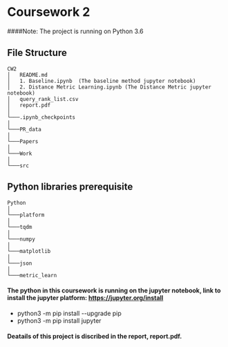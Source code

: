 # Coursework 2
####Note: The project is running on Python 3.6 

## File Structure 
```
CW2
│   README.md 
│   1. Baseline.ipynb  (The baseline method jupyter notebook)  
│   2. Distance Metric Learning.ipynb (The Distance Metric jupyter notebook)
│   query_rank_list.csv
│   report.pdf
│
└───.ipynb_checkpoints
│   
└───PR_data
│ 
└───Papers
│ 
└───Work
│ 
└───src
```
## Python libraries prerequisite
```
Python
│
└───platform
│   
└───tqdm
│ 
└───numpy
│ 
└───matplotlib
│ 
└───json
│ 
└───metric_learn
```
#### The python in this coursework is running on the jupyter notebook, link to install the jupyter platform: https://jupyter.org/install

* python3 -m pip install --upgrade pip
* python3 -m pip install jupyter

#### Deatails of this project is discribed in the report, report.pdf. 



